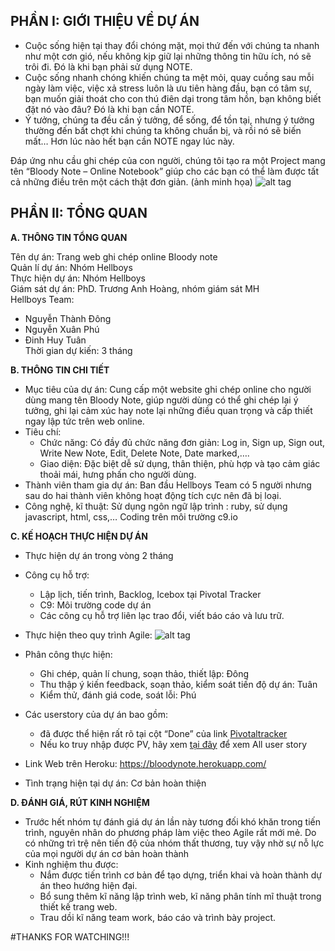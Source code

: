 ##	PHẦN I: GIỚI THIỆU VỀ DỰ ÁN
- Cuộc sống hiện tại thay đổi chóng mặt, mọi thứ đến với chúng ta nhanh như một cơn gió, nếu không kịp giữ lại những thông tin hữu ích, nó sẽ trôi đi. Đó là khi bạn phải sử dụng NOTE.
- Cuộc sống nhanh chóng khiến chúng ta mệt mỏi, quay cuồng sau mỗi ngày làm việc, việc xả stress luôn là ưu tiên hàng đầu, bạn có tâm sự, bạn muốn giải thoát cho con thú điên dại trong tâm hồn, bạn không biết đặt nó vào đâu? Đó là khi bạn cần NOTE.
- Ý tưởng, chúng ta đều cần ý tưởng, để sống, để tồn tại, nhưng ý tưởng thường đến bất chợt khi chúng ta không chuẩn bị, và rồi nó sẽ biến mất… Hơn lúc nào hết bạn cần NOTE ngay lúc này.

Đáp ứng nhu cầu ghi chép của con người, chúng tôi tạo ra một Project mang tên “Bloody Note – Online Notebook” giúp cho các bạn có thể làm được tất cả những điều trên một cách thật đơn giản. 
(ảnh minh họa)
![alt tag](https://c4.staticflickr.com/8/7629/27154353931_9307d988d3_c.jpg)


## PHẦN II: TỔNG QUAN 
**A. THÔNG TIN TỔNG QUAN** 

Tên dự án:  Trang web ghi chép online Bloody note  
Quản lí dự án: Nhóm Hellboys  
Thực hiện dự án: Nhóm Hellboys  
Giám sát dự án: PhD. Trương Anh Hoàng, nhóm giám sát MH  
  Hellboys Team:  
  -	Nguyễn Thành Đông  
  -	Nguyễn Xuân Phú  
  -	Đinh Huy Tuân  
  Thời gian dự kiến: 3 tháng  

**B. THÔNG TIN CHI TIẾT**
  -	Mục tiêu của dự án: Cung cấp một website ghi chép online cho người dùng mang tên Bloody Note, giúp người dùng có thể ghi chép lại ý tưởng, ghi lại cảm xúc hay note lại những điều quan trọng và cấp thiết ngay lập tức trên web online.  
  -	Tiêu chí: 
      + Chức năng: Có đầy đủ chức năng đơn giản: Log in, Sign up, Sign out, Write New Note, Edit, Delete Note, Date marked,….
      + Giao diện: Đặc biệt dễ sử dụng, thân thiện, phù hợp và tạo cảm giác thoải mái, hưng phấn cho người dùng.
  -	Thành viên tham gia dự án: Ban đầu Hellboys Team có 5 người nhưng sau do hai thành viên không hoạt động tích cực nên đã bị loại.
  -	Công nghệ, kĩ thuật: Sử dụng ngôn ngữ lập trình : ruby, sử dụng javascript, html, css,…  Coding trên môi trường c9.io  

**C. KẾ HOẠCH THỰC HIỆN DỰ ÁN**
  -	Thực hiện dự án trong vòng 2 tháng
  -	Công cụ hỗ trợ: 
      + Lập lịch, tiến trình, Backlog, Icebox tại Pivotal Tracker
      + C9: Môi trường code dự án
      + Các công cụ hỗ trợ liên lạc trao đổi, viết báo cáo và lưu trữ.
  -	Thực hiện theo quy trình Agile:
![alt tag](http://www.screenmedia.co.uk/media/135946/agile-methodolody_695x260.jpg)

  -	Phân công thực hiện:
      + Ghi chép, quản lí chung, soạn thảo, thiết lập: Đông
      + Thu thập ý kiến feedback, soạn thảo, kiểm soát tiến độ dự án: Tuân
      + Kiểm thử, đánh giá code, soát lỗi: Phú
  -	Các userstory của dự án bao gồm: 
      + đã được thể hiện rất rõ tại cột “Done” của link [Pivotaltracker](https://www.pivotaltracker.com/n/projects/1572825) 
      + Nếu ko truy nhập được PV, hãy xem [tại đây](https://goo.gl/szsJhC) để xem All user story
  - Link Web trên Heroku: https://bloodynote.herokuapp.com/
  -	Tình trạng hiện tại dự án: Cơ bản hoàn thiện

**D. ĐÁNH GIÁ, RÚT KINH NGHIỆM**
  -	Trước hết nhóm tự đánh giá dự án lần này tương đối khó khăn trong tiến trình, nguyên nhân do phương pháp làm việc theo Agile rất mới mẻ. Do có những trì trệ nên tiến độ của nhóm thất thương, tuy vậy nhờ sự nỗ lực của mọi người dự án cơ bản hoàn thành
  -	Kinh nghiệm thu được:
      + Nắm được tiến trình cơ bản để tạo dựng, triển khai và hoàn thành dự án theo hướng hiện đại.
      + Bổ sung thêm kĩ năng lập trình web, kĩ năng phân tính mĩ thuật trong thiết kế trang web.
      + Trau dồi kĩ năng team work, báo cáo và trình bày project.



#THANKS FOR WATCHING!!!

